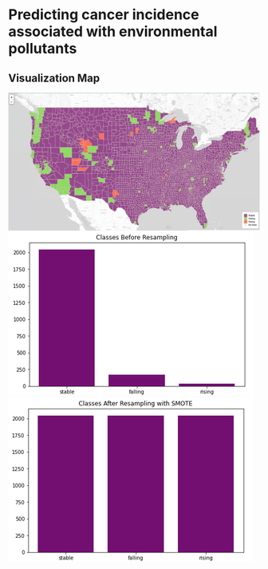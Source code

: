 
# Predicting cancer incidence associated with environmental pollutants

## Visualization Map

![Image_name](Resources/visualization_map.png) 
![Image_name](Resources/classes_before_resampling.png) 
![Image_name](Resources/classes_after_resampling1.png) 



